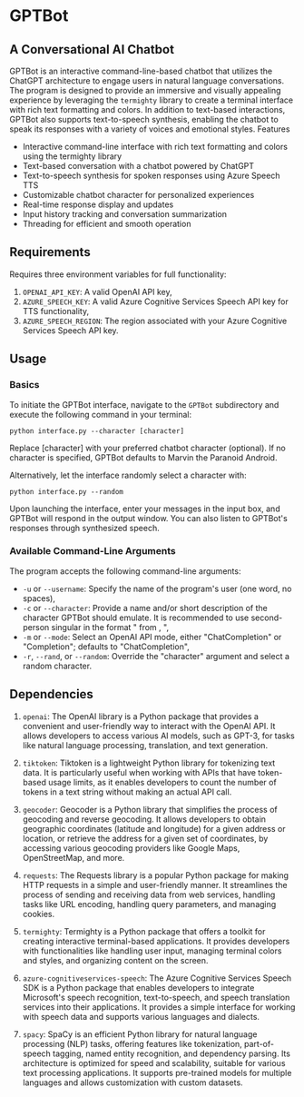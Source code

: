 # GPTBot
## A Conversational AI Chatbot

GPTBot is an interactive command-line-based chatbot that utilizes the ChatGPT architecture to engage users in natural language conversations. The program is designed to provide an immersive and visually appealing experience by leveraging the `termighty` library to create a terminal interface with rich text formatting and colors. In addition to text-based interactions, GPTBot also supports text-to-speech synthesis, enabling the chatbot to speak its responses with a variety of voices and emotional styles.
Features

* Interactive command-line interface with rich text formatting and colors using the termighty library
* Text-based conversation with a chatbot powered by ChatGPT
* Text-to-speech synthesis for spoken responses using Azure Speech TTS
* Customizable chatbot character for personalized experiences
* Real-time response display and updates
* Input history tracking and conversation summarization
* Threading for efficient and smooth operation

## Requirements

Requires three environment variables for full functionality:

1. `OPENAI_API_KEY`: A valid OpenAI API key,
2. `AZURE_SPEECH_KEY`: A valid Azure Cognitive Services Speech API key for TTS functionality,
3. `AZURE_SPEECH_REGION`: The region associated with your Azure Cognitive Services Speech API key.

## Usage

### Basics

To initiate the GPTBot interface, navigate to the `GPTBot` subdirectory and execute the following command in your terminal:

`python interface.py --character [character]`

Replace [character] with your preferred chatbot character (optional). If no character is specified, GPTBot defaults to Marvin the Paranoid Android.

Alternatively, let the interface randomly select a character with:

`python interface.py --random`

Upon launching the interface, enter your messages in the input box, and GPTBot will respond in the output window. You can also listen to GPTBot's responses through synthesized speech.

### Available Command-Line Arguments

The program accepts the following command-line arguments:

* `-u` or `--username`: Specify the name of the program's user (one word, no spaces),
* `-c` or `--character`: Provide a name and/or short description of the character GPTBot should emulate. It is recommended to use second-person singular in the format "<name> from <context>, <additional details>",
* `-m` or `--mode`: Select an OpenAI API mode, either "ChatCompletion" or "Completion"; defaults to "ChatCompletion",
* `-r`, `--rand`, or `--random`: Override the "character" argument and select a random character.

## Dependencies
1. `openai`: The OpenAI library is a Python package that provides a convenient and user-friendly way to interact with the OpenAI API. It allows developers to access various AI models, such as GPT-3, for tasks like natural language processing, translation, and text generation.

2. `tiktoken`: Tiktoken is a lightweight Python library for tokenizing text data. It is particularly useful when working with APIs that have token-based usage limits, as it enables developers to count the number of tokens in a text string without making an actual API call.

3. `geocoder`: Geocoder is a Python library that simplifies the process of geocoding and reverse geocoding. It allows developers to obtain geographic coordinates (latitude and longitude) for a given address or location, or retrieve the address for a given set of coordinates, by accessing various geocoding providers like Google Maps, OpenStreetMap, and more.

4. `requests`: The Requests library is a popular Python package for making HTTP requests in a simple and user-friendly manner. It streamlines the process of sending and receiving data from web services, handling tasks like URL encoding, handling query parameters, and managing cookies.

5. `termighty`: Termighty is a Python package that offers a toolkit for creating interactive terminal-based applications. It provides developers with functionalities like handling user input, managing terminal colors and styles, and organizing content on the screen.

6. `azure-cognitiveservices-speech`: The Azure Cognitive Services Speech SDK is a Python package that enables developers to integrate Microsoft's speech recognition, text-to-speech, and speech translation services into their applications. It provides a simple interface for working with speech data and supports various languages and dialects.

7. `spacy`: SpaCy is an efficient Python library for natural language processing (NLP) tasks, offering features like tokenization, part-of-speech tagging, named entity recognition, and dependency parsing. Its architecture is optimized for speed and scalability, suitable for various text processing applications. It supports pre-trained models for multiple languages and allows customization with custom datasets.

